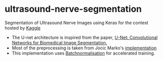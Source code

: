 # ultrasound-nerve-segmentation
Segmentation of Ultrasound Nerve Images using Keras for the contest hosted by <a href="https://www.kaggle.com/c/ultrasound-nerve-segmentation">Kaggle</a>

<ul>
  <li> The U-net architecture is inspired from the paper, <a href="https://arxiv.org/abs/1505.04597">U-Net: Convolutional Networks for Biomedical Image Segmentation.</a>
   <li> Most of the preprocessing is taken from Jocic Marko's <a href="https://github.com/jocicmarko/ultrasound-nerve-segmentation">implementation</a>
  <li> This implementation uses <a href="https://arxiv.org/abs/1502.03167">Batchnormalisation</a> for accelerated training.
